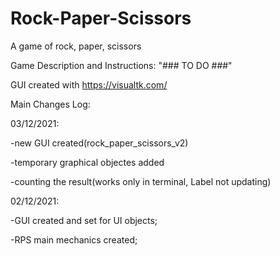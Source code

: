 # Rock-Paper-Scissors
A game of rock, paper, scissors

Game Description and Instructions:
"### TO DO ###"

GUI created with https://visualtk.com/



Main Changes Log:

03/12/2021:

-new GUI created(rock_paper_scissors_v2)

-temporary graphical objectes added

-counting the result(works only in terminal, Label not updating)



02/12/2021:

-GUI created and set for UI objects;

-RPS main mechanics created;
